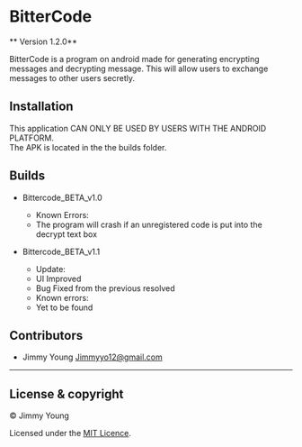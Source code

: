 # BitterCode

** Version 1.2.0**

BitterCode is a program on android made for generating encrypting messages and decrypting message. This will allow users to exchange messages to other users secretly.

## Installation

This application CAN ONLY BE USED BY USERS WITH THE ANDROID PLATFORM.<br />
The APK is located in the the builds folder.

## Builds

- Bittercode_BETA_v1.0
	- Known Errors:
	- The program will crash if an unregistered code is put into the decrypt text box

- Bittercode_BETA_v1.1
	- Update:
	- UI Improved
	- Bug Fixed from the previous resolved
	- Known errors:
	- Yet to be found


## Contributors 

 - Jimmy Young <Jimmyyo12@gmail.com>
---

## License & copyright

© Jimmy Young

Licensed under the [MIT Licence](LICENSE).